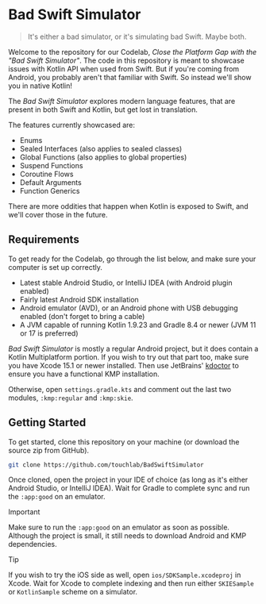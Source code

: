 # Bad Swift Simulator

> It's either a bad simulator, or it's simulating bad Swift. Maybe both.

Welcome to the repository for our Codelab,
_Close the Platform Gap with the "Bad Swift Simulator"_.
The code in this repository is meant to showcase issues with Kotlin API when used from Swift.
But if you're coming from Android,
you probably aren't that familiar with Swift.
So instead we'll show you in native Kotlin!

The _Bad Swift Simulator_ explores modern language features,
that are present in both Swift and Kotlin,
but get lost in translation.

The features currently showcased are:

- Enums
- Sealed Interfaces (also applies to sealed classes)
- Global Functions (also applies to global properties)
- Suspend Functions
- Coroutine Flows
- Default Arguments
- Function Generics

There are more oddities that happen when Kotlin is exposed to Swift,
and we'll cover those in the future.

## Requirements

To get ready for the Codelab,
go through the list below,
and make sure your computer is set up correctly.

- Latest stable Android Studio, or IntelliJ IDEA (with Android plugin enabled)
- Fairly latest Android SDK installation
- Android emulator (AVD), or an Android phone with USB debugging enabled (don't forget to bring a cable)
- A JVM capable of running Kotlin 1.9.23 and Gradle 8.4 or newer (JVM 11 or 17 is preferred)

_Bad Swift Simulator_ is mostly a regular Android project,
but it does contain a Kotlin Multiplatform portion.
If you wish to try out that part too,
make sure you have Xcode 15.1 or newer installed.
Then use JetBrains' [kdoctor](https://github.com/Kotlin/kdoctor) to ensure you have a functional KMP installation.

Otherwise, open `settings.gradle.kts` and comment out the last two modules, `:kmp:regular` and `:kmp:skie`. 

## Getting Started

To get started,
clone this repository on your machine (or download the source zip from GitHub).

```sh
git clone https://github.com/touchlab/BadSwiftSimulator
```

Once cloned,
open the project in your IDE of choice (as long as it's either Android Studio, or IntelliJ IDEA).
Wait for Gradle to complete sync and run the `:app:good` on an emulator.

> [!IMPORTANT]
> Make sure to run the `:app:good` on an emulator as soon as possible.
> Although the project is small, it still needs to download Android and KMP dependencies.

> [!TIP]
> If you wish to try the iOS side as well,
> open `ios/SDKSample.xcodeproj` in Xcode.
> Wait for Xcode to complete indexing and then run either `SKIESample` or `KotlinSample` scheme on a simulator.
